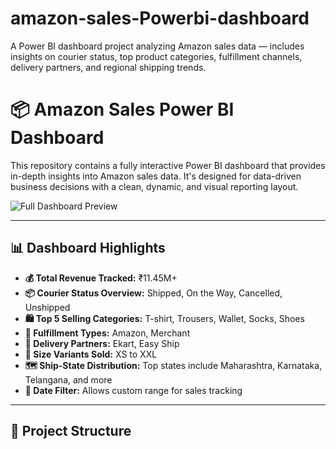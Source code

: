 # amazon-sales-Powerbi-dashboard
A Power BI dashboard project analyzing Amazon sales data — includes insights on courier status, top product categories, fulfillment channels, delivery partners, and regional shipping trends.
# 📦 Amazon Sales Power BI Dashboard

This repository contains a fully interactive Power BI dashboard that provides in-depth insights into Amazon sales data. It's designed for data-driven business decisions with a clean, dynamic, and visual reporting layout.

![Full Dashboard Preview](./amazon-sales-full-dashboard.png)

---

## 📊 Dashboard Highlights

- **💰 Total Revenue Tracked:** ₹11.45M+
- **📦 Courier Status Overview:** Shipped, On the Way, Cancelled, Unshipped
- **🛍️ Top 5 Selling Categories:** T-shirt, Trousers, Wallet, Socks, Shoes
- **🏬 Fulfillment Types:** Amazon, Merchant
- **🚚 Delivery Partners:** Ekart, Easy Ship
- **📐 Size Variants Sold:** XS to XXL
- **🗺️ Ship-State Distribution:** Top states include Maharashtra, Karnataka, Telangana, and more
- **📅 Date Filter:** Allows custom range for sales tracking

---

## 📁 Project Structure

